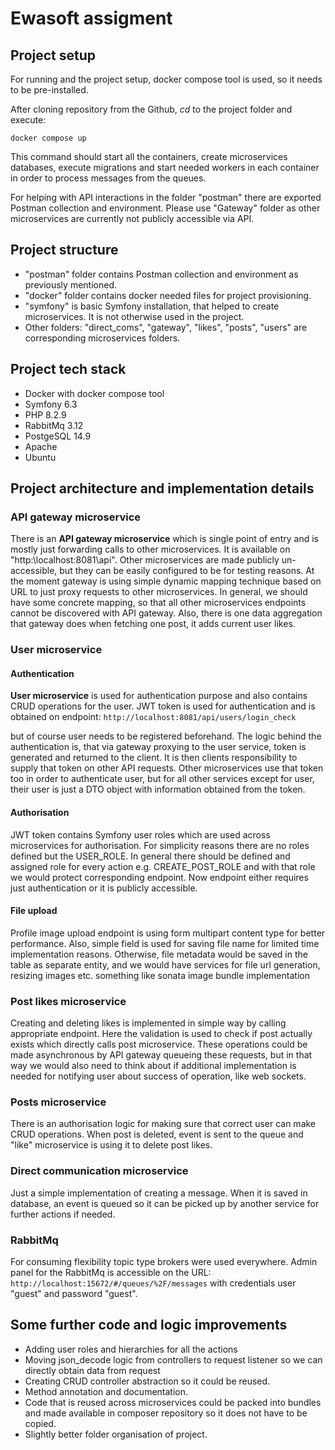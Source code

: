 # Ewasoft assigment
## Project setup

For running and the project setup, docker compose tool is used, so it needs to be
pre-installed.

After cloning repository from the Github, *cd* to the project folder and execute:

```docker compose up```

This command should start all the containers, create microservices databases, execute migrations and start needed workers in each container in order to process messages from the queues.

For helping with API interactions in the folder "postman" there are exported Postman collection and environment. 
Please use "Gateway" folder as other microservices are currently not publicly accessible via API.

## Project structure
* "postman" folder contains Postman collection and environment as previously mentioned.
* "docker" folder contains docker needed files for project provisioning.
* "symfony" is basic Symfony installation, that helped to create microservices. It is not otherwise used in the project.
* Other folders: "direct_coms", "gateway", "likes", "posts", "users" are corresponding microservices folders.

## Project tech stack
* Docker with docker compose tool
* Symfony 6.3
* PHP 8.2.9
* RabbitMq 3.12
* PostgeSQL 14.9
* Apache
* Ubuntu

## Project architecture and implementation details

### API gateway microservice
There is an **API gateway microservice** which is single point of entry and is mostly just forwarding calls to other microservices.
It is available on "http:\\localhost:8081\api".
Other microservices are made publicly un-accessible, but they can be easily configured to be for testing reasons.
At the moment gateway is using simple dynamic mapping technique based on URL to just proxy requests to other microservices.
In general, we should have some concrete mapping, so that all other microservices endpoints cannot be discovered with API gateway.
Also, there is one data aggregation that gateway does when fetching one post, it adds current user likes.


### User microservice
#### Authentication
**User microservice** is used for authentication purpose and also contains CRUD operations for the user.
JWT token is used for authentication and is obtained on endpoint:
```http://localhost:8081/api/users/login_check```

but of course user needs to be registered beforehand.
The logic behind the authentication is, that via gateway proxying to the user service, token is generated and returned to the client.
It is then clients responsibility to supply that token on other API requests.
Other microservices use that token too in order to authenticate user, but for all other services except for user, their user is just a DTO object with information obtained from the token.

#### Authorisation
JWT token contains Symfony user roles which are used across microservices for authorisation. For simplicity reasons there are no roles defined but the USER_ROLE.
In general there should be defined and assigned role for every action e.g. CREATE_POST_ROLE and with that role we would protect corresponding endpoint.
Now endpoint either requires just authentication or it is publicly accessible.

#### File upload
Profile image upload endpoint is using form multipart content type for better performance. 
Also, simple field is used for saving file name for limited time implementation reasons. 
Otherwise, file metadata would be saved in the table as separate entity, and we would have services for file url generation, resizing images etc. something like sonata image bundle implementation

### Post likes microservice
Creating and deleting likes is implemented in simple way by calling appropriate endpoint. Here the validation is used to check if post actually exists which directly calls post microservice.
These operations could be made asynchronous by API gateway queueing these requests, but in that way we would also need to think about if additional implementation is needed for notifying user about success of operation, like web sockets.

### Posts microservice
There is an authorisation logic for making sure that correct user can make CRUD operations.
When post is deleted, event is sent to the queue and "like" microservice is using it to delete post likes.

### Direct communication microservice
Just a simple implementation of creating a message. When it is saved in database, an event is queued so it can be picked up by another service for further actions if needed.

### RabbitMq
For consuming flexibility topic type brokers were used everywhere.
Admin panel for the RabbitMq is accessible on the URL:
```http://localhost:15672/#/queues/%2F/messages```
with credentials user "guest" and password "guest".

## Some further code and logic improvements
* Adding user roles and hierarchies for all the actions
* Moving json_decode logic from controllers to request listener so we can directly obtain data from request
* Creating CRUD controller abstraction so it could be reused.
* Method annotation and documentation.
* Code that is reused across microservices could be packed into bundles and made available in composer repository so it does not have to be copied.
* Slightly better folder organisation of project.